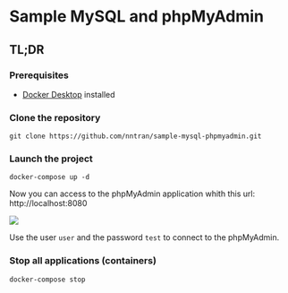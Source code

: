 # Sample MySQL and phpMyAdmin

## TL;DR

### Prerequisites

* [Docker Desktop](https://docs.docker.com/get-docker/) installed

### Clone the repository

```
git clone https://github.com/nntran/sample-mysql-phpmyadmin.git
````

### Launch the project

```
docker-compose up -d
```

Now you can access to the phpMyAdmin application whith this url: http://localhost:8080

![](docs/phpmyadmin.png)

Use the user `user` and the password `test` to connect to the phpMyAdmin.

### Stop all applications (containers)

```
docker-compose stop
```
